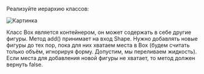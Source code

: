 Реализуйте иерархию классов:

![Картинка](https://hsto.org/webt/nv/z4/_b/nvz4_bfb6ynl1ly2bbwzy58qwca.png)

Класс Box является контейнером, он может содержать в себе другие фигуры. 
Метод add() принимает на вход Shape. 
Нужно добавлять новые фигуры до тех пор, пока для них хватаем места в Box 
(будем считать только объём, игнорируя форму. Допустим, мы переливаем жидкость). 
Если места для добавления новой фигуры не хватает, то метод должен вернуть false.